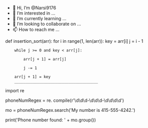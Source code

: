 - 👋 Hi, I’m @Narsi9176
- 👀 I’m interested in ...
- 🌱 I’m currently learning ...
- 💞️ I’m looking to collaborate on ...
- 📫 How to reach me ...

<!---
Narsi9176/Narsi9176 is a ✨ special ✨ repository because its `README.md` (this file) appears on your GitHub profile.
You can click the Preview link to take a look at your changes.
--->

def insertion_sort(arr):
    for i in range(1, len(arr)):
        key = arr[i]
        j = i - 1
        
        while j >= 0 and key < arr[j]:
        
            arr[j + 1] = arr[j]
            
            j -= 1
            
        arr[j + 1] = key
        _____________________________________
import re

phoneNumRegex = re.
compile(r'\d\d\d-\d\d\d-\d\d\d\d')


mo = phoneNumRegex.search('My number is 415-555-4242.')

print('Phone number found: ' + mo.group())
